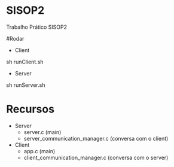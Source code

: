 # SISOP2
Trabalho Prático SISOP2

#Rodar

- Client 

sh runClient.sh

- Server

sh runServer.sh

# Recursos

- Server
  - server.c (main)
  - server_communication_manager.c (conversa com o client)
- Client
  - app.c (main)
  - client_communication_manager.c (conversa com o server)
